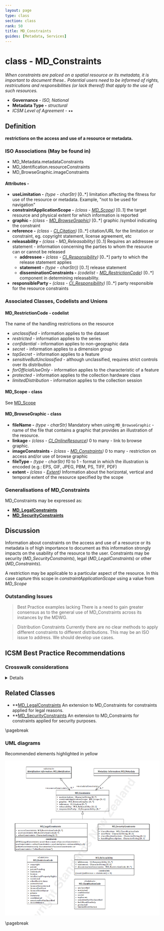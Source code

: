 ```yaml
---
layout: page
type: class
section: class
rank: 50
title: MD_Constraints
guides: [Metadata, Services]
---
```

#  class - MD_Constraints
*When constraints are palced on a spatial resource or its metadata, it is important to document these.. Potential users need to be informed of rights, restricutions and responsibilities (or lack thereof) that apply to the use of such resources.*

- **Governance** -  *ISO, National*
- **Metadata Type -** *structural*
- *ICSM Level of Agreement* - ⭑⭑

## Definition

**restrictions on the access and use of a resource or metadata.**

### ISO Associations (May be found in) 

- MD_Metadata.metadataConstraints
- MD_Identification.resourceConstraints
- MD_BrowseGraphic.imageConstraints

#### Attributes -

- **useLimitation -** *(type - charStr)* [0..\*] limitation affecting the fitness for use of the resource or metadata. Example, "not to be used for navigation"
- **constraintApplicationScope -** *(class - [MD_Scope](./class-MD_Scope))* [0..1] the target resource and physical extent for which information is reported
- **graphic -** *(class - [MD_BrowseGraphic](http://wiki.esipfed.org/index.php/MD_BrowseGraphic))* [0..\*]  graphic /symbol indicating the constraint 
- **reference -** *(class - [CI_Citation](./class-CI_Citation))* [0..\*] citation/URL for the limitation or constraint, eg. copyright statement, license agreement, etc 
- **releasability -** *(class - MD_Releasability)*  [0..1]  Requires an addressee or statement - information concerning the parties to whom the resource can or cannot be released
  - **addressee -** *(class - [CI_Responsibility](./class-CI_Responsibility))* [0..\*]   party to which the release statement applies
  - **statement -** *(type - charStr))* [0..1]   release statement
  - **disseminationConstraints -** *(codelist - [MD_RestrictionCode](http://wiki.esipfed.org/index.php/ISO_19115_and_19115-2_CodeList_Dictionaries#MD_RestrictionCode))* [0..\*] component in determining releasability. 
- **responsibleParty -** *(class - [CI_Responsibility](./class-CI_Responsibility))* [0..\*] party responsible for the resource constraints

### Associated Classes, Codelists and Unions

#### MD_RestrictionCode - codelist

The name of the handling restrictions on the resource

- *unclassified* - information applies to the dataset
- *restricted* - information applies to the series
- *confidential* - information applies to non-geographic data
- *secret* - information applies to a dimension group
- *topSecret* - information applies to a feature
- *sensitiveButUnclassified* - although unclassified, requires strict controls over its distribution
- *forOfficialUseOnly* -   information applies to the characteristic of a feature
- *protected* - information applies to the collection hardware class
- *limitedDistribution* - information applies to the collection session

#### MD_Scope - class

See [MD_Scope](./class-MD_Scope)

#### MD_BrowseGraphic - class

- **fileName -** *(type - charStr)* Mandatory when using `MD_BrowseGraphic` - name of the file that contains a graphic that provides an illustration of the resource. 
- **linkage -** *(class - [CI_OnlineResource](./class-CI_OnlineResource))*  0 to many - link to browse graphic.
- **imageConstraints -** *(class - [MD_Constraints](./class-MD_Constraints))*  0 to many - restriction on access and/or use of browse graphic
- **fileType -** *(type - charStr)* f0 to 1 - format in which the illustration is encoded (e.g.: EPS, GIF, JPEG, PBM, PS, TIFF, PDF)
- **extent -** *(class -  [Extent](./ResourceExtent))* Information about the horizontal, vertical and temporal extent of the resource specified by the scope

### Generalisations of MD_Constraints

MD_Constraints may be expressed as:

- **[MD_LegalConstraints](./class-MD_LegalConstraints)**
- **[MD_SecurityConstraints](./class-MD_SecurityConstraints)**
 

## Discussion

Information about constraints on the access and use of a resource or its metadata is of high importance to document as this information strongly impacts on the usability of the resource to the user. Constraints may be security (*MD_SecurityConstraints*), legal (*MD_LegalConstraints*) or other (*MD_Constraints*).

A restriction may be applicable to a particular aspect of the resource. In this case capture this scope in *constraintApplicationScope* using a value from *MD_Scope*

### Outstanding Issues

> Best Practice examples lacking
There is a need to gain greater consensus as to the general use of MD_Constraints across its instances by the MDWG.

> Distribution Constraints
Currently there are no clear methods to apply different constraints to different distributions. This may be an ISO issue to address. We should develop use cases.

## ICSM Best Practice Recommendations

### Crosswalk considerations

<details>

#### ISO19139

- *MD_BrowseGraphic.imageConstraint* - This new element was added in order to allow the specification of constraints on a browse graphic associated with a resource.
- *MD_Constraints.constraintApplicationScope* -  This new element was added in order to allow description of constraints on a resource that vary in space and/or time and/or level.
- *MD_Constraints.graphic* - This new element was added in order to allow inclusion of a logo or other graphic that is associated with a particular constraint. 
- *MD_Constraints.reference* -  This new element was added in order to allow inclusion of a reference to more detailed information about a constraint.
- *MD_Constraints.releasability* -  This new element was added in order to allow specification of constraints that apply to specific people or organizations.
- *MD_Constraints.responsibleParty* - This new element was added in order to allow specification of people or organisations responsible for the constraints.
- *MD_Releasability* - This new class was added to provide information about resource release constraints

</details>

## Related Classes

- **[MD_LegalConstraints](./class-MD_LegalConstraints) An extension to MD_Constraints for constraints applied for legal reasons.
- **[MD_SecurityConstraints](./class-MD_SecurityConstraints) An extension to MD_Constraints for constraints applied for security purposes.

\pagebreak

### UML diagrams

Recommended elements highlighted in yellow

![MD_Constraints](../images/MD_ConstraintsUML.png)

\pagebreak

